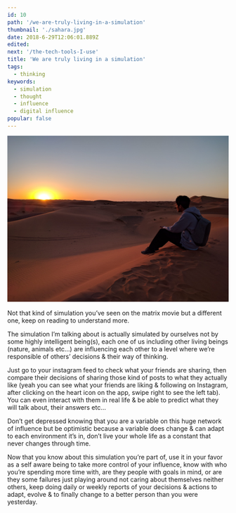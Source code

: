 ```yaml
---
id: 10
path: '/we-are-truly-living-in-a-simulation'
thumbnail: './sahara.jpg'
date: 2018-6-29T12:06:01.889Z
edited:
next: '/the-tech-tools-I-use'
title: 'We are truly living in a simulation'
tags:
  - thinking
keywords:
  - simulation
  - thought
  - influence
  - digital influence
popular: false
---
```


![Watching the sunrise is the best thing I ever done in life](sahara.jpg 'Follow me on Instagram to see more : https://www.instagram.com/smakosh19')

Not that kind of simulation you’ve seen on the matrix movie but a different one, keep on reading to understand more.

The simulation I’m talking about is actually simulated by ourselves not by some highly intelligent being(s), each one of us including other living beings (nature, animals etc…) are influencing each other to a level where we’re responsible of others’ decisions & their way of thinking.

Just go to your instagram feed to check what your friends are sharing, then compare their decisions of sharing those kind of posts to what they actually like (yeah you can see what your friends are liking & following on Instagram, after clicking on the heart icon on the app, swipe right to see the left tab). You can even interact with them in real life & be able to predict what they will talk about, their answers etc…

Don’t get depressed knowing that you are a variable on this huge network of influence but be optimistic because a variable does change & can adapt to each environment it’s in, don’t live your whole life as a constant that never changes through time.

Now that you know about this simulation you’re part of, use it in your favor as a self aware being to take more control of your influence, know with who you’re spending more time with, are they people with goals in mind, or are they some failures just playing around not caring about themselves neither others, keep doing daily or weekly reports of your decisions & actions to adapt, evolve & to finally change to a better person than you were yesterday.
